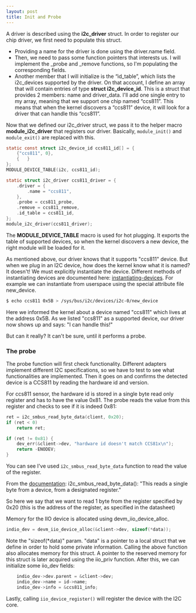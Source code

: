 ```yaml
---
layout: post
title: Init and Probe
---
```


A driver is described using the **i2c_driver** struct. In order to register our chip driver, we first need to populate this struct.

 * Providing a name for the driver is done using the driver.name field.
 * Then, we need to pass some function pointers that interests us. I will implement the _probe and _remove functions, so I'm populating the corresponding fields. 
 * Another member that I will initialize is the “id_table”, which lists the i2c_devices supported by the driver. On that account, I define an array that will contain entries of type **struct i2c_device_id**. This is a struct that provides 2 members: name and driver_data.
I'll add one single entry to my array,  meaning that we support one chip named “ccs811”. This means that when the kernel discovers a “ccs811” device, it will look for a driver that can handle this “ccs811”. 

Now that we defined our i2c_driver struct, we pass it to the helper macro **module_i2c_driver** that registers our driver. Basically, `module_init()` and `module_exit()` are replaced with this.

```c
static const struct i2c_device_id ccs811_id[] = {
	{"ccs811", 0},
	{	}
};
MODULE_DEVICE_TABLE(i2c, ccs811_id);

static struct i2c_driver ccs811_driver = {
	.driver = {
		.name = "ccs811",
	},
	.probe = ccs811_probe,
	.remove = ccs811_remove,
	.id_table = ccs811_id,
};
module_i2c_driver(ccs811_driver);
```

The **MODULE_DEVICE_TABLE** macro is used for hot plugging. It exports the table of supported devices, so when the kernel discovers a new device, the right module will be loaded for it. 

As mentioned above, our driver knows that it supports "ccs811" device. But when we plug in an I2C device, how does the kernel know what it is named? It doesn't! We must explicitly instantiate the device. Different methods of instantiating devices are documented here: [instantiating-devices](https://www.kernel.org/doc/Documentation/i2c/instantiating-devices). 
For example we can instantiate from userspace using the special attribute file new_device. 

```sh
$ echo ccs811 0x5B > /sys/bus/i2c/devices/i2c-0/new_device
```
Here we informed the kernel about a device named "ccs811" which lives at the address 0x5B. As we listed "ccs811" as a supported device, our driver now shows up and says: "I can handle this!"

But can it really? It can't be sure, until it performs a probe.

### The probe

The probe function will first check functionality. Different adapters implement different I2C specifications, so we have to test to see what functionalities are implemented.
Then it goes on and confirms the detected device is a CCS811 by reading the hardware id and version.

For ccs811 sensor, the hardware id is stored in a single byte read only register and has to have the value 0x81. The probe reads the value from this register and checks to see if it is indeed 0x81:

```c
ret = i2c_smbus_read_byte_data(client, 0x20);
if (ret < 0)
	return ret;

if (ret != 0x81) {
	dev_err(&client->dev, "hardware id doesn't match CCS81x\n");
	return -ENODEV;
}
```

You can see I've used `i2c_smbus_read_byte_data` function to read the value of the register.

From the [documentation](https://www.kernel.org/doc/Documentation/i2c/smbus-protocol):
i2c_smbus_read_byte_data():
"This reads a single byte from a device, from a designated register."

So here we say that we want to read 1 byte from the register specified by 0x20 (this is the address of the register, as specified in the datasheet)

Memory for the IIO device is allocated using devm_iio_device_alloc.

```c
indio_dev = devm_iio_device_alloc(&client->dev, sizeof(*data));
```
Note the "sizeof(*data)" param. "data" is a pointer to a local struct that we define in order to hold some private information. Calling the above function also allocates memory for this struct. A pointer to the reserved memory for this struct is later acquired using the iio_priv function.
After this, we can initialize some iio_dev fields:

```c
	indio_dev->dev.parent = &client->dev;
	indio_dev->name = id->name;
	indio_dev->info = &ccs811_info;
```
Lastly, calling `iio_device_register()` will register the device with the I2C core.


